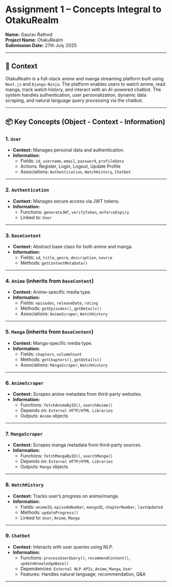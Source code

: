 # Assignment 1 – Concepts Integral to OtakuRealm

**Name:** Gaurav Rathod  
**Project Name:** OtakuRealm  
**Submission Date:** 27th July 2025

---

## 📌 Context

OtakuRealm is a full-stack anime and manga streaming platform built using `Next.js` and `Django-Ninja`. The platform enables users to watch anime, read manga, track watch history, and interact with an AI-powered chatbot. The system handles authentication, user personalization, dynamic data scraping, and natural language query processing via the chatbot.

---

## 📦 Key Concepts (Object - Context - Information)

### 1. `User`
- **Context:** Manages personal data and authentication.
- **Information:**
  - Fields: `id`, `username`, `email`, `password`, `profileData`
  - Actions: Register, Login, Logout, Update Profile
  - Associations: `Authentication`, `WatchHistory`, `Chatbot`

---

### 2. `Authentication`
- **Context:** Manages secure access via JWT tokens.
- **Information:**
  - Functions: `generateJWT`, `verifyToken`, `enforceExpiry`
  - Linked to: `User`

---

### 3. `BaseContent`
- **Context:** Abstract base class for both anime and manga.
- **Information:**
  - Fields: `id`, `title`, `genre`, `description`, `source`
  - Methods: `getContentMetaData()`

---

### 4. `Anime` (inherits from `BaseContent`)
- **Context:** Anime-specific media type.
- **Information:**
  - Fields: `episodes`, `releaseDate`, `rating`
  - Methods: `getEpisodes()`, `getDetails()`
  - Associations: `AnimeScraper`, `WatchHistory`

---

### 5. `Manga` (inherits from `BaseContent`)
- **Context:** Manga-specific media type.
- **Information:**
  - Fields: `chapters`, `volumeCount`
  - Methods: `getChapters()`, `getDetails()`
  - Associations: `MangaScraper`, `WatchHistory`

---

### 6. `AnimeScraper`
- **Context:** Scrapes anime metadata from third-party websites.
- **Information:**
  - Functions: `fetchAnimeByID()`, `searchAnime()`
  - Depends on: `External HTTP/HTML Libraries`
  - Outputs: `Anime` objects

---

### 7. `MangaScraper`
- **Context:** Scrapes manga metadata from third-party sources.
- **Information:**
  - Functions: `fetchMangaByID()`, `searchManga()`
  - Depends on: `External HTTP/HTML Libraries`
  - Outputs: `Manga` objects

---

### 8. `WatchHistory`
- **Context:** Tracks user’s progress on anime/manga.
- **Information:**
  - Fields: `animeID`, `episodeNumber`, `mangaID`, `chapterNumber`, `lastUpdated`
  - Methods: `updateProgress()`
  - Linked to: `User`, `Anime`, `Manga`

---

### 9. `Chatbot`
- **Context:** Interacts with user queries using NLP.
- **Information:**
  - Functions: `processUserQuery()`, `recommendContent()`, `updateKnowledgeBase()`
  - Dependencies: `External NLP APIs`, `Anime`, `Manga`, `User`
  - Features: Handles natural language, recommendation, Q&A

---



